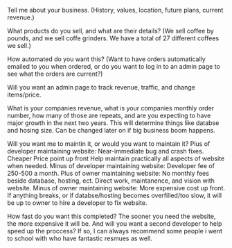 Tell me about your business. (History, values, location, future plans, current revenue.)



What products do you sell, and what are their details? (We sell coffee by pounds, and we sell coffe grinders. We have a total of 27 different coffees we sell.)



How automated do you want this? (Want to have orders automatically emailed to you when ordered, or do you want to log in to an admin page to see what the orders are current?)



Will you want an admin page to track revenue, traffic, and change items/price.



What is your companies revenue, what is your companies monthly order number, how many of those are repeats, and are you expecting to have major growth in the next two years. This will determine things like databse and hosing size. Can be changed later on if big business boom happens.



Will you want me to maintin it, or would you want to maintain it?
Plus of developer maintaining website: Near-immediate bug and crash fixes. Cheaper Price point up front Help maintain practically all aspects of website when needed.
Minus of developer maintaining website: Developer fee of 250-500 a month.
Plus of owner maintaining website: No monthly fees beside database, hosting, ect. Direct work, maintanence, and vision with website.
Minus of owner maintaining website: More expensive cost up front. If anything breaks, or if databse/hosting becomes overfilled/too slow, it will be up to owner to hire a developer to fix website.

How fast do you want this completed? The sooner you need the website, the more expensive it will be. And will you want a second developer to help speed up the proccess? If so, I can always recommend some people i went to school with who have fantastic resmues as well. 